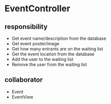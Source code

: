 # EventController
## responsibility
- Get event name/description from the database
- Get event poster/image
- Get how many entrants are on the waiting list
- Get the event location from the database
- Add the user to the waiting list
- Remove the user from the waiting list
## collaborator
- Event
- EventView
